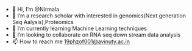 - 👋 Hi, I’m @Nirmala
- 👀 I’m a research scholar with interested in genomics(Next generation Seq Aalysis),Proteomics
- 🌱 I’m currently learning Machine Learning techniques
- 💞️ I’m looking to collaborate on RNA seq down stream data analysis
- 📫 How to reach me 19phzof001@avinuty.ac.in

<!---
19PHZOF001/19PHZOF001 is a ✨ special ✨ repository because its `README.md` (this file) appears on your GitHub profile.
You can click the Preview link to take a look at your changes.
--->
